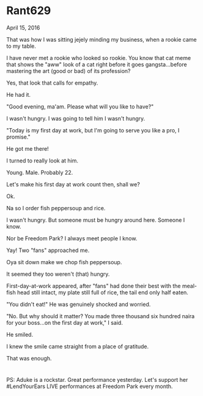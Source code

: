 # Rant629


April 15, 2016

That was how I was sitting jejely minding my business, when a rookie came to my table.

I have never met a rookie who looked so rookie. You know that cat meme that shows the "aww" look of a cat right before it goes gangsta...before mastering the art (good or bad) of its profession?

Yes, that look that calls for empathy. 

He had it.

"Good evening, ma'am. Please what will you like to have?"

I wasn't hungry. I was going to tell him I wasn't hungry.

"Today is my first day at work, but I'm going to serve you like a pro, I promise."

He got me there!

I turned to really look at him.

Young. Male. Probably 22.

Let's make his first day at work count then, shall we?

Ok.

Na so I order fish peppersoup and rice.

I wasn't hungry. But someone must be hungry around here. Someone I know. 

Nor be Freedom Park? I always meet people I know.

Yay! Two "fans" approached me.

Oya sit down make we chop fish peppersoup. 

It seemed they too weren't (that) hungry. 

First-day-at-work appeared, after "fans" had done their best with the meal- fish head still intact, my plate still full of rice, the tail end only half eaten.

"You didn't eat!" He was genuinely shocked and worried. 

"No. But why should it matter? You made three thousand six hundred naira for your boss...on the first day at work," I said.

He smiled.

I knew the smile came straight from a place of gratitude.

That was enough. 

#

PS: Aduke is a rockstar. Great performance yesterday. Let's support her #LendYourEars LIVE performances at Freedom Park every month.
